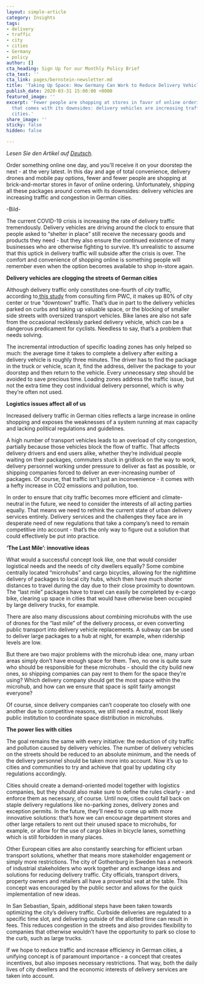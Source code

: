 ```yaml
---
layout: simple-article
category: Insights
tags:
- delivery
- traffic
- city
- cities
- Germany
- policy
author: []
cta_heading: Sign Up for our Monthly Policy Brief
cta_text: ''
cta_link: pages/bernstein-newsletter.md
title: 'Taking Up Space: How Germany Can Work to Reduce Delivery Vehicle Traffic'
publish_date: 2020-03-31 15:00:00 +0000
featured_image: ''
excerpt: 'Fewer people are shopping at stores in favor of online ordering. Unfortunately,
  that comes with its downsides: delivery vehicles are increasing traffic in German
  cities.'
share_image: ''
sticky: false
hidden: false

---
```

_Lesen Sie den Artikel auf_ [_Deutsch_](www.wundermobility.com/blog/stau-durch-lieferverkehr-wie-wir-platz-auf-den-strassen-schaffen-konnen)_._ 

Order something online one day, and you'll receive it on your doorstep the next - at the very latest. In this day and age of total convenience, delivery drones and mobile pay options, fewer and fewer people are shopping at brick-and-mortar stores in favor of online ordering. Unfortunately, shipping all these packages around comes with its downsides: delivery vehicles are increasing traffic and congestion in German cities.

\-Bild-

The current COVID-19 crisis is increasing the rate of delivery traffic tremendously. Delivery vehicles are driving around the clock to ensure that people asked to “shelter in place” still receive the necessary goods and products they need - but they also ensure the continued existence of many businesses who are otherwise fighting to survive. It’s unrealistic to assume that this uptick in delivery traffic will subside after the crisis is over. The comfort and convenience of shopping online is something people will remember even when the option becomes available to shop in-store again.

**Delivery vehicles are clogging the streets of German cities**

Although delivery traffic only constitutes one-fourth of _city_ traffic, according to[ this study](https://www.pwc.de/de/transport-und-logistik/pwc-studie-aufbruch-auf-der-letzten-meile.pdf) from consulting firm PWC, it makes up 80% of city center or true “downtown” traffic. That’s due in part to the delivery vehicles parked on curbs and taking up valuable space, or the blocking of smaller side streets with oversized transport vehicles. Bike lanes are also not safe from the occasional recklessly parked delivery vehicle, which can be a dangerous predicament for cyclists. Needless to say, that’s a problem that needs solving.

The incremental introduction of specific loading zones has only helped so much: the average time it takes to complete a delivery after exiting a delivery vehicle is roughly three minutes. The driver has to find the package in the truck or vehicle, scan it, find the address, deliver the package to your doorstep and then return to the vehicle. Every unnecessary step should be avoided to save precious time. Loading zones address the traffic issue, but not the extra time they cost individual delivery personnel, which is why they’re often not used.

**Logistics issues affect all of us**

Increased delivery traffic in German cities reflects a large increase in online shopping and exposes the weaknesses of a system running at max capacity and lacking political regulations and guidelines.

A high number of transport vehicles leads to an overload of city congestion, partially because those vehicles block the flow of traffic. That affects delivery drivers and end users alike, whether they’re individual people waiting on their packages, commuters stuck in gridlock on the way to work, delivery personnel working under pressure to deliver as fast as possible, or shipping companies forced to deliver an ever-increasing number of packages. Of course, that traffic isn’t just an inconvenience - it comes with a hefty increase in CO2 emissions and pollution, too.

In order to ensure that city traffic becomes more efficient and climate-neutral in the future, we need to consider the interests of all acting parties equally. That means we need to rethink the current state of urban delivery services entirely. Delivery services and the challenges they face are in desperate need of new regulations that take a company’s need to remain competitive into account - that’s the only way to figure out a solution that could effectively be put into practice.

**‘The Last Mile’: innovative ideas**

What would a successful concept look like, one that would consider logistical needs and the needs of city dwellers equally? Some combine centrally located “microhubs” and cargo bicycles, allowing for the nighttime delivery of packages to local city hubs, which then have much shorter distances to travel during the day due to their close proximity to downtown. The “last mile” packages have to travel can easily be completed by e-cargo bike, clearing up space in cities that would have otherwise been occupied by large delivery trucks, for example.

There are also many discussions about combining microhubs with the use of drones for the “last mile” of the delivery process, or even converting public transport into delivery vehicle replacements. A subway can be used to deliver large packages to a hub at night, for example, when ridership levels are low.

But there are two major problems with the microhub idea: one, many urban areas simply don’t have enough space for them. Two, no one is quite sure who should be responsible for these microhubs - should the city build new ones, so shipping companies can pay rent to them for the space they’re using? Which delivery company should get the most space within the microhub, and how can we ensure that space is split fairly amongst everyone?

Of course, since delivery companies can’t cooperate too closely with one another due to competitive reasons, we still need a neutral, most likely public institution to coordinate space distribution in microhubs.

**The power lies with cities**

The goal remains the same with every initiative: the reduction of city traffic and pollution caused by delivery vehicles. The number of delivery vehicles on the streets should be reduced to an absolute minimum, and the needs of the delivery personnel should be taken more into account. Now it’s up to cities and communities to try and achieve that goal by updating city regulations accordingly.

Cities should create a demand-oriented model together with logistics companies, but they should also make sure to define the rules clearly - and enforce them as necessary, of course. Until now, cities could fall back on staple delivery regulations like no-parking zones, delivery zones and exception permits. In the future, they’ll need to come up with more innovative solutions: that’s how we can encourage department stores and other large retailers to rent out their unused space to microhubs, for example, or allow for the use of cargo bikes in bicycle lanes, something which is still forbidden in many places.

Other European cities are also constantly searching for efficient urban transport solutions, whether that means more stakeholder engagement or simply more restrictions. The city of Gothenburg in Sweden has a network of industrial stakeholders who work together and exchange ideas and solutions for reducing delivery traffic. City officials, transport drivers, property owners and retailers all have a proverbial seat at the table. This concept was encouraged by the public sector and allows for the quick implementation of new ideas.

In San Sebastian, Spain, additional steps have been taken towards optimizing the city’s delivery traffic. Curbside deliveries are regulated to a specific time slot, and delivering outside of the allotted time can result in fees. This reduces congestion in the streets and also provides flexibility to companies that otherwise wouldn’t have the opportunity to park so close to the curb, such as large trucks.

If we hope to reduce traffic and increase efficiency in German cities, a unifying concept is of paramount importance - a concept that creates incentives, but also imposes necessary restrictions. That way, both the daily lives of city dwellers and the economic interests of delivery services are taken into account.